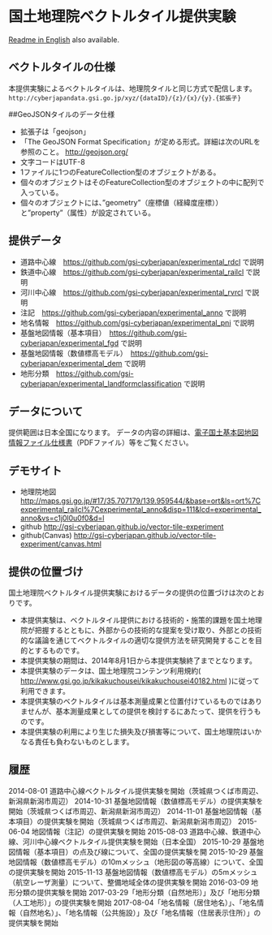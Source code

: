 国土地理院ベクトルタイル提供実験
======================
[Readme in English](README_en.md) also available.

## ベクトルタイルの仕様
本提供実験によるベクトルタイルは、地理院タイルと同じ方式で配信します。
`http://cyberjapandata.gsi.go.jp/xyz/{dataID}/{z}/{x}/{y}.{拡張子}`

##GeoJSONタイルのデータ仕様
- 拡張子は「geojson」
 - 「The GeoJSON Format Specification」が定める形式。詳細は次のURLを参照のこと。 http://geojson.org/
- 文字コードはUTF-8
- 1ファイルに1つのFeatureCollection型のオブジェクトがある。
- 個々のオブジェクトはそのFeatureCollection型のオブジェクトの中に配列で入っている。
- 個々のオブジェクトには、”geometry”（座標値（経緯度座標））と”property”（属性）が設定されている。


## 提供データ
- 道路中心線　https://github.com/gsi-cyberjapan/experimental_rdcl で説明
- 鉄道中心線　https://github.com/gsi-cyberjapan/experimental_railcl で説明
- 河川中心線　https://github.com/gsi-cyberjapan/experimental_rvrcl で説明
- 注記　https://github.com/gsi-cyberjapan/experimental_anno で説明
- 地名情報　https://github.com/gsi-cyberjapan/experimental_pni で説明
- 基盤地図情報（基本項目）　https://github.com/gsi-cyberjapan/experimental_fgd で説明
- 基盤地図情報（数値標高モデル）　https://github.com/gsi-cyberjapan/experimental_dem で説明
- 地形分類　https://github.com/gsi-cyberjapan/experimental_landformclassification で説明


## データについて
提供範囲は日本全国になります。
データの内容の詳細は、[電子国土基本図地図情報ファイル仕様書](http://www.gsi.go.jp/common/000189294.pdf)（PDFファイル）等をご覧ください。

## デモサイト
- 地理院地図
http://maps.gsi.go.jp/#17/35.707179/139.959544/&base=ort&ls=ort%7Cexperimental_railcl%7Cexperimental_anno&disp=111&lcd=experimental_anno&vs=c1j0l0u0f0&d=l
- github
http://gsi-cyberjapan.github.io/vector-tile-experiment
- github(Canvas)
http://gsi-cyberjapan.github.io/vector-tile-experiment/canvas.html


## 提供の位置づけ
国土地理院ベクトルタイル提供実験におけるデータの提供の位置づけは次のとおりです。
- 本提供実験は、ベクトルタイル提供における技術的・施策的課題を国土地理院が把握するとともに、外部からの技術的な提案を受け取り、外部との技術的な議論を通じてベクトルタイルの適切な提供方法を研究開発することを目的とするものです。
- 本提供実験の期間は、2014年8月1日から本提供実験終了までとなります。
- 本提供実験のデータは、国土地理院コンテンツ利用規約( http://www.gsi.go.jp/kikakuchousei/kikakuchousei40182.html )に従って利用できます。
- 本提供実験のベクトルタイルは基本測量成果と位置付けているものではありませんが、基本測量成果としての提供を検討するにあたって、提供を行うものです。
- 本提供実験の利用により生じた損失及び損害等について、国土地理院はいかなる責任も負わないものとします。


## 履歴
2014-08-01 道路中心線ベクトルタイル提供実験を開始（茨城県つくば市周辺、新潟県新潟市周辺）
2014-10-31 基盤地図情報（数値標高モデル）の提供実験を開始（茨城県つくば市周辺、新潟県新潟市周辺）
2014-11-01 基盤地図情報（基本項目）の提供実験を開始（茨城県つくば市周辺、新潟県新潟市周辺）
2015-06-04 地図情報（注記）の提供実験を開始
2015-08-03 道路中心線、鉄道中心線、河川中心線ベクトルタイル提供実験を開始（日本全国）
2015-10-29 基盤地図情報（基本項目）の点及び線について、全国の提供実験を開
2015-10-29 基盤地図情報（数値標高モデル）の10mメッシュ（地形図の等高線）について、全国の提供実験を開始
2015-11-13 基盤地図情報（数値標高モデル）の5mメッシュ（航空レーザ測量）について、整備地域全体の提供実験を開始
2016-03-09 地形分類の提供実験を開始
2017-03-29「地形分類（自然地形）」及び「地形分類（人工地形）」の提供実験を開始
2017-08-04「地名情報（居住地名）」、「地名情報（自然地名）」、「地名情報（公共施設）」及び「地名情報（住居表示住所）」の提供実験を開始

